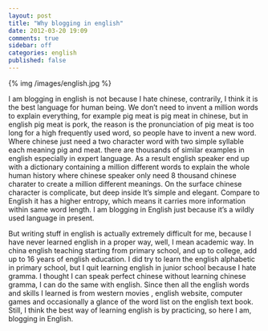 ```yaml
---
layout: post
title: "Why blogging in english"
date: 2012-03-20 19:09
comments: true
sidebar: off
categories: english 
published: false
---
```

{% img  /images/english.jpg %}

I am blogging in english is not because I hate chinese, contrarily, I think it is the best language for human being. We don’t need to invent a million words to explain everything, for example pig meat is pig meat in chinese, but in english pig meat is pork, the reason is the pronunciation of pig meat is too long for a high frequently used word, so people have to invent a new word.  Where chinese just need a two character word with two simple syllable each meaning pig and meat. there are thousands of  similar examples in english especially in expert language.  As a result english speaker end up with a dictionary containing a million different words to explain the whole human history where  chinese speaker only need 8 thousand chinese charater to create a million different meanings. On the surface chinese character is complicate, but deep inside It’s simple and elegant. Compare to English it has a higher entropy, which means it carries more information within same word length. I am blogging in English just because it’s a wildly used language in present.
    
<!-- more -->
But writing stuff in english is actually extremely difficult for me, because I have never learned english in a proper way, well, I mean academic way. In china english teaching starting from primary school, and up to college, add up to 16 years of english education. I did try to learn the english alphabetic in primary school, but I quit learning english in junior school because I hate gramma. I thought I can speak perfect chinese without learning chinese gramma, I can do the same with english. Since then all the english words and skills I learned is from western movies , english website, computer games and occasionally a glance of the word list on the english text book. Still, I think the best way of learning english is by practicing, so here I am, blogging in English.